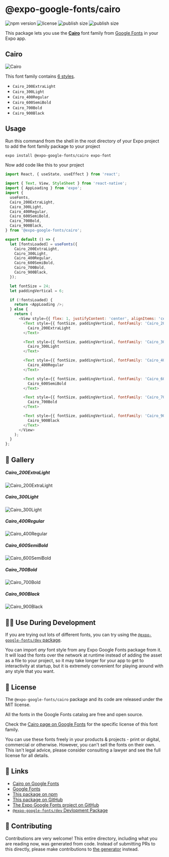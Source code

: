 # @expo-google-fonts/cairo

![npm version](https://flat.badgen.net/npm/v/@expo-google-fonts/cairo)
![license](https://flat.badgen.net/github/license/expo/google-fonts)
![publish size](https://flat.badgen.net/packagephobia/install/@expo-google-fonts/cairo)
![publish size](https://flat.badgen.net/packagephobia/publish/@expo-google-fonts/cairo)

This package lets you use the [**Cairo**](https://fonts.google.com/specimen/Cairo) font family from [Google Fonts](https://fonts.google.com/) in your Expo app.

## Cairo

![Cairo](./font-family.png)

This font family contains [6 styles](#-gallery).

- `Cairo_200ExtraLight`
- `Cairo_300Light`
- `Cairo_400Regular`
- `Cairo_600SemiBold`
- `Cairo_700Bold`
- `Cairo_900Black`

## Usage

Run this command from the shell in the root directory of your Expo project to add the font family package to your project
```sh
expo install @expo-google-fonts/cairo expo-font
```

Now add code like this to your project
```js
import React, { useState, useEffect } from 'react';

import { Text, View, StyleSheet } from 'react-native';
import { AppLoading } from 'expo';
import {
  useFonts,
  Cairo_200ExtraLight,
  Cairo_300Light,
  Cairo_400Regular,
  Cairo_600SemiBold,
  Cairo_700Bold,
  Cairo_900Black,
} from '@expo-google-fonts/cairo';

export default () => {
  let [fontsLoaded] = useFonts({
    Cairo_200ExtraLight,
    Cairo_300Light,
    Cairo_400Regular,
    Cairo_600SemiBold,
    Cairo_700Bold,
    Cairo_900Black,
  });

  let fontSize = 24;
  let paddingVertical = 6;

  if (!fontsLoaded) {
    return <AppLoading />;
  } else {
    return (
      <View style={{ flex: 1, justifyContent: 'center', alignItems: 'center' }}>
        <Text style={{ fontSize, paddingVertical, fontFamily: 'Cairo_200ExtraLight' }}>
          Cairo_200ExtraLight
        </Text>

        <Text style={{ fontSize, paddingVertical, fontFamily: 'Cairo_300Light' }}>
          Cairo_300Light
        </Text>

        <Text style={{ fontSize, paddingVertical, fontFamily: 'Cairo_400Regular' }}>
          Cairo_400Regular
        </Text>

        <Text style={{ fontSize, paddingVertical, fontFamily: 'Cairo_600SemiBold' }}>
          Cairo_600SemiBold
        </Text>

        <Text style={{ fontSize, paddingVertical, fontFamily: 'Cairo_700Bold' }}>
          Cairo_700Bold
        </Text>

        <Text style={{ fontSize, paddingVertical, fontFamily: 'Cairo_900Black' }}>
          Cairo_900Black
        </Text>
      </View>
    );
  }
};

```

## 🔡 Gallery

##### Cairo_200ExtraLight
![Cairo_200ExtraLight](./Cairo_200ExtraLight.ttf.png)

##### Cairo_300Light
![Cairo_300Light](./Cairo_300Light.ttf.png)

##### Cairo_400Regular
![Cairo_400Regular](./Cairo_400Regular.ttf.png)

##### Cairo_600SemiBold
![Cairo_600SemiBold](./Cairo_600SemiBold.ttf.png)

##### Cairo_700Bold
![Cairo_700Bold](./Cairo_700Bold.ttf.png)

##### Cairo_900Black
![Cairo_900Black](./Cairo_900Black.ttf.png)


## 👩‍💻 Use During Development

If you are trying out lots of different fonts, you can try using the [`@expo-google-fonts/dev` package](https://github.com/expo/google-fonts/tree/master/font-packages/dev#readme).

You can import *any* font style from any Expo Google Fonts package from it. It will load the fonts
over the network at runtime instead of adding the asset as a file to your project, so it may take longer
for your app to get to interactivity at startup, but it is extremely convenient
for playing around with any style that you want.

## 📖 License

The `@expo-google-fonts/cairo` package and its code are released under the MIT license.

All the fonts in the Google Fonts catalog are free and open source.

Check the [Cairo page on Google Fonts](https://fonts.google.com/specimen/Cairo) for the specific license of this font family.

You can use these fonts freely in your products & projects - print or digital, commercial or otherwise. However, you can't sell the fonts on their own. This isn't legal advice, please consider consulting a lawyer and see the full license for all details.

## 🔗 Links

- [Cairo on Google Fonts](https://fonts.google.com/specimen/Cairo)
- [Google Fonts](https://fonts.google.com/)
- [This package on npm](https://www.npmjs.com/package/@expo-google-fonts/cairo)
- [This package on GitHub](https://github.com/expo/google-fonts/tree/master/font-packages/cairo)
- [The Expo Google Fonts project on GitHub](https://github.com/expo/google-fonts)
- [`@expo-google-fonts/dev` Devlopment Package](https://github.com/expo/google-fonts/tree/master/font-packages/dev)

## 🤝 Contributing

Contributions are very welcome! This entire directory, including what you are reading now, was generated from code. Instead of submitting PRs to this directly, please make contributions to [the generator](https://github.com/expo/google-fonts/tree/master/packages/generator) instead.

